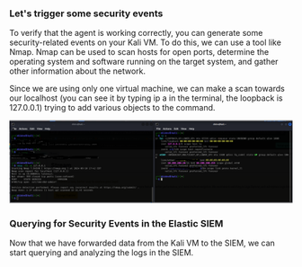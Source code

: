 ### Let's trigger some security events

To verify that the agent is working correctly, you can generate some security-related events on your Kali VM. To do this, we can use a tool like Nmap.
Nmap can be used to scan hosts for open ports, determine the operating system and software running on the target system, and gather other information about the network.

Since we are using only one virtual machine, we can make a scan towards our localhost (you can see it by typing ip a in the terminal, the loopback is 127.0.0.1) trying to add various objects to the command.

![Add Integrations](./scan.PNG)

### Querying for Security Events in the Elastic SIEM

Now that we have forwarded data from the Kali VM to the SIEM, we can start querying and analyzing the logs in the SIEM.

